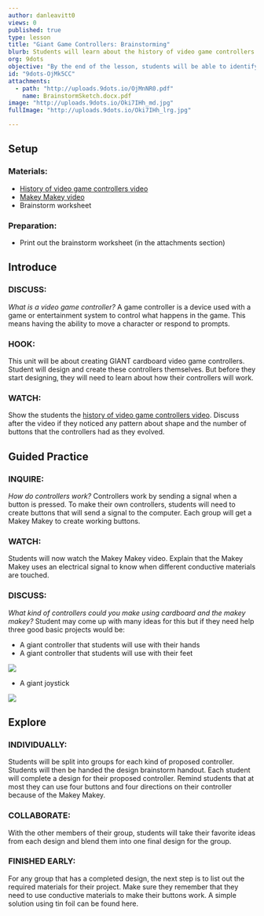 ```yaml
---
author: danleavitt0
views: 0
published: true
type: lesson
title: "Giant Game Controllers: Brainstorming"
blurb: Students will learn about the history of video game controllers and then brainstorm a design for their own super sized cardboard controller.
org: 9dots
objective: "By the end of the lesson, students will be able to identify a joystick, and develop a design for a video game controller that would use a makey makey."
id: "9dots-OjMk5CC"
attachments: 
  - path: "http://uploads.9dots.io/OjMnNR0.pdf"
    name: BrainstormSketch.docx.pdf
image: "http://uploads.9dots.io/Oki7IHh_md.jpg"
fullImage: "http://uploads.9dots.io/Oki7IHh_lrg.jpg"

---
```


## Setup

### Materials:

- [History of video game controllers video](https://www.youtube.com/watch?v=5-r9EH6R1k4)
- [Makey Makey video](http://www.youtube.com/watch?v=rfQqh7iCcOU)
- Brainstorm worksheet

### Preparation:

- Print out the brainstorm worksheet (in the attachments section)

## Introduce

### DISCUSS:
_What is a video game controller?_
A game controller is a device used with a game or entertainment system to control what happens in the game. This means having the ability to move a character or respond to prompts.

### HOOK:
This unit will be about creating GIANT cardboard video game controllers. Student will design and create these controllers themselves. But before they start designing, they will need to learn about how their controllers will work.

### WATCH:
Show the students the [history of video game controllers video](https://www.youtube.com/watch?v=5-r9EH6R1k4). Discuss after the video if they noticed any pattern about shape and the number of buttons that the controllers had as they evolved.

## Guided Practice

### INQUIRE:
_How do controllers work?_
Controllers work by sending a signal when a button is pressed. To make their own controllers, students will need to create buttons that will send a signal to the computer. Each group will get a Makey Makey to create working buttons.

### WATCH:
Students will now watch the Makey Makey video. Explain that the Makey Makey uses an electrical signal to know when different conductive materials are touched.

### DISCUSS:
_What kind of controllers could you make using cardboard and the makey makey?_
Student may come up with many ideas for this but if they need help three good basic projects would be:

- A giant controller that students will use with their hands
- A giant controller that students will use with their feet

![](http://uploads.9dots.io/OjMlUB1_md.jpg) 

- A giant joystick

![](http://uploads.9dots.io/OjMlX21_md.jpg) 

## Explore

### INDIVIDUALLY:
Students will be split into groups for each kind of proposed controller. Students will then be handed the design brainstorm handout. Each student will complete a design for their proposed controller. Remind students that at most they can use four buttons and four directions on their controller because of the Makey Makey.

### COLLABORATE:
With the other members of their group, students will take their favorite ideas from each design and blend them into one final design for the group.

### FINISHED EARLY:
For any group that has a completed design, the next step is to list out the required materials for their project. Make sure they remember that they need to use conductive materials to make their buttons work. A simple solution using tin foil can be found here.
